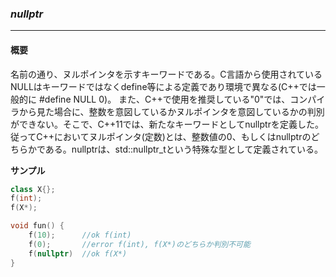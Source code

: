 ### *nullptr*
---
#### 概要
名前の通り、ヌルポインタを示すキーワードである。C言語から使用されているNULLはキーワードではなくdefine等による定義であり環境で異なる(C++では一般的に #define NULL 0)。
また、C++で使用を推奨している"0"では、コンパイラから見た場合に、整数を意図しているかヌルポインタを意図しているかの判別ができない。そこで、C++11では、新たなキーワードとしてnullptrを定義した。従ってC++においてヌルポインタ(定数)とは、整数値の0、もしくはnullptrのどちらかである。nullptrは、std::nullptr_tという特殊な型として定義されている。

**サンプル**

```c++
class X{};
f(int);
f(X*);

void fun() {
    f(10);      //ok f(int)
    f(0);       //error f(int), f(X*)のどちらか判別不可能
    f(nullptr)  //ok f(X*)
}
```

